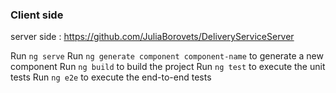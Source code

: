 ### Client side

server side : https://github.com/JuliaBorovets/DeliveryServiceServer


Run `ng serve`
Run `ng generate component component-name` to generate a new component
Run `ng build` to build the project
Run `ng test` to execute the unit tests
Run `ng e2e` to execute the end-to-end tests


